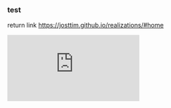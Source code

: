 ### test

return link https://josttim.github.io/realizations/#home

<embed src="https://josttim.github.io/realizations/cv/CV-JostMousseau.pdf" type="application/pdf" />
